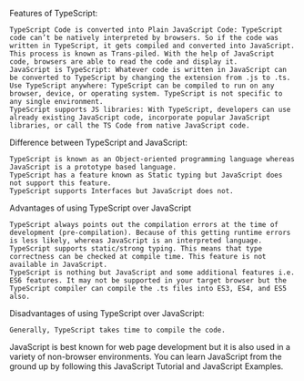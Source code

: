 Features of TypeScript:

    TypeScript Code is converted into Plain JavaScript Code: TypeScript code can’t be natively interpreted by browsers. So if the code was written in TypeScript, it gets compiled and converted into JavaScript. This process is known as Trans-piled. With the help of JavaScript code, browsers are able to read the code and display it.
    JavaScript is TypeScript: Whatever code is written in JavaScript can be converted to TypeScript by changing the extension from .js to .ts.
    Use TypeScript anywhere: TypeScript can be compiled to run on any browser, device, or operating system. TypeScript is not specific to any single environment.
    TypeScript supports JS libraries: With TypeScript, developers can use already existing JavaScript code, incorporate popular JavaScript libraries, or call the TS Code from native JavaScript code.

Difference between TypeScript and JavaScript:

    TypeScript is known as an Object-oriented programming language whereas JavaScript is a prototype based language.
    TypeScript has a feature known as Static typing but JavaScript does not support this feature.
    TypeScript supports Interfaces but JavaScript does not.

Advantages of using TypeScript over JavaScript 

    TypeScript always points out the compilation errors at the time of development (pre-compilation). Because of this getting runtime errors is less likely, whereas JavaScript is an interpreted language.
    TypeScript supports static/strong typing. This means that type correctness can be checked at compile time. This feature is not available in JavaScript.
    TypeScript is nothing but JavaScript and some additional features i.e. ES6 features. It may not be supported in your target browser but the TypeScript compiler can compile the .ts files into ES3, ES4, and ES5 also.

Disadvantages of using TypeScript over JavaScript:

    Generally, TypeScript takes time to compile the code.

JavaScript is best known for web page development but it is also used in a variety of non-browser environments. You can learn JavaScript from the ground up by following this JavaScript Tutorial and JavaScript Examples.

